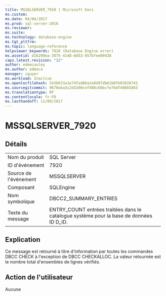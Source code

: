 ```yaml
---
title: MSSQLSERVER_7920 | Microsoft Docs
ms.custom: 
ms.date: 04/04/2017
ms.prod: sql-server-2016
ms.reviewer: 
ms.suite: 
ms.technology: database-engine
ms.tgt_pltfrm: 
ms.topic: language-reference
helpviewer_keywords: 7920 (Database Engine error)
ms.assetid: d16290ea-3875-4148-8d53-057bfee00438
caps.latest.revision: "12"
author: edmacauley
ms.author: edmaca
manager: cguyer
ms.workload: Inactive
ms.openlocfilehash: 543b633a1e74fad86a1a9d97db61b0fb03926741
ms.sourcegitcommit: 9678eba3c2d3100cef408c69bcfe76df49803d63
ms.translationtype: MT
ms.contentlocale: fr-FR
ms.lasthandoff: 11/09/2017
---
```

# <a name="mssqlserver7920"></a>MSSQLSERVER_7920
  
## <a name="details"></a>Détails  
  
|||  
|-|-|  
|Nom du produit|SQL Server|  
|ID d'événement|7920|  
|Source de l'événement|MSSQLSERVER|  
|Composant|SQLEngine|  
|Nom symbolique|DBCC2_SUMMARY_ENTRIES|  
|Texte du message|ENTRY_COUNT entrées traitées dans le catalogue système pour la base de données ID D_ID.|  
  
## <a name="explanation"></a>Explication  
Ce message est retourné à titre d'information par toutes les commandes DBCC CHECK à l'exception de DBCC CHECKALLOC. La valeur retournée est le nombre total d'ensembles de lignes vérifiés.  
  
## <a name="user-action"></a>Action de l'utilisateur  
Aucune  
  
